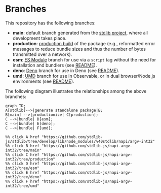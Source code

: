 <!--

@license Apache-2.0

Copyright (c) 2022 The Stdlib Authors.

Licensed under the Apache License, Version 2.0 (the "License");
you may not use this file except in compliance with the License.
You may obtain a copy of the License at

    http://www.apache.org/licenses/LICENSE-2.0

Unless required by applicable law or agreed to in writing, software
distributed under the License is distributed on an "AS IS" BASIS,
WITHOUT WARRANTIES OR CONDITIONS OF ANY KIND, either express or implied.
See the License for the specific language governing permissions and
limitations under the License.

-->

# Branches

This repository has the following branches:

-   **main**: default branch generated from the [stdlib project][stdlib-url], where all development takes place.
-   **production**: [production build][production-url] of the package (e.g., reformatted error messages to reduce bundle sizes and thus the number of bytes transmitted over a network).
-   **esm**: [ES Module][esm-url] branch for use via a `script` tag without the need for installation and bundlers (see [README][esm-readme]).
-   **deno**: [Deno][deno-url] branch for use in Deno (see [README][deno-readme]).
-   **umd**: [UMD][umd-url] branch for use in Observable, or in dual browser/Node.js environments (see [README][umd-readme]).

The following diagram illustrates the relationships among the above branches:

```mermaid
graph TD;
A[stdlib]-->|generate standalone package|B;
B[main] -->|productionize| C[production];
C -->|bundle| D[esm];
C -->|bundle| E[deno];
C -->|bundle| F[umd];

%% click A href "https://github.com/stdlib-js/stdlib/tree/develop/lib/node_modules/%40stdlib/napi/argv-int32"
%% click B href "https://github.com/stdlib-js/napi-argv-int32/tree/main"
%% click C href "https://github.com/stdlib-js/napi-argv-int32/tree/production"
%% click D href "https://github.com/stdlib-js/napi-argv-int32/tree/esm"
%% click E href "https://github.com/stdlib-js/napi-argv-int32/tree/deno"
%% click F href "https://github.com/stdlib-js/napi-argv-int32/tree/umd"
```

[stdlib-url]: https://github.com/stdlib-js/stdlib/tree/develop/lib/node_modules/%40stdlib/napi/argv-int32
[production-url]: https://github.com/stdlib-js/napi-argv-int32/tree/production
[deno-url]: https://github.com/stdlib-js/napi-argv-int32/tree/deno
[deno-readme]: https://github.com/stdlib-js/napi-argv-int32/blob/deno/README.md
[umd-url]: https://github.com/stdlib-js/napi-argv-int32/tree/umd
[umd-readme]: https://github.com/stdlib-js/napi-argv-int32/blob/umd/README.md
[esm-url]: https://github.com/stdlib-js/napi-argv-int32/tree/esm
[esm-readme]: https://github.com/stdlib-js/napi-argv-int32/blob/esm/README.md